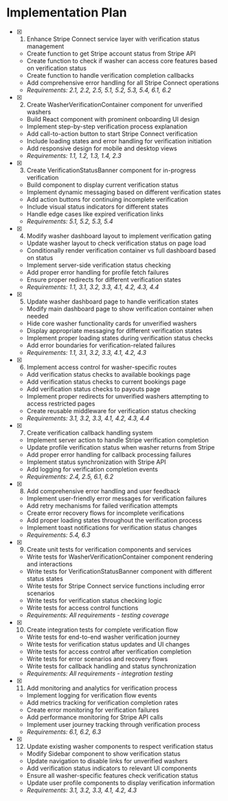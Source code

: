 # Implementation Plan

- [x] 1. Enhance Stripe Connect service layer with verification status management
  - Create function to get Stripe account status from Stripe API
  - Create function to check if washer can access core features based on verification status
  - Create function to handle verification completion callbacks
  - Add comprehensive error handling for all Stripe Connect operations
  - _Requirements: 2.1, 2.2, 2.5, 5.1, 5.2, 5.3, 5.4, 6.1, 6.2_

- [x] 2. Create WasherVerificationContainer component for unverified washers
  - Build React component with prominent onboarding UI design
  - Implement step-by-step verification process explanation
  - Add call-to-action button to start Stripe Connect verification
  - Include loading states and error handling for verification initiation
  - Add responsive design for mobile and desktop views
  - _Requirements: 1.1, 1.2, 1.3, 1.4, 2.3_

- [x] 3. Create VerificationStatusBanner component for in-progress verification
  - Build component to display current verification status
  - Implement dynamic messaging based on different verification states
  - Add action buttons for continuing incomplete verification
  - Include visual status indicators for different states
  - Handle edge cases like expired verification links
  - _Requirements: 5.1, 5.2, 5.3, 5.4_

- [x] 4. Modify washer dashboard layout to implement verification gating
  - Update washer layout to check verification status on page load
  - Conditionally render verification container vs full dashboard based on status
  - Implement server-side verification status checking
  - Add proper error handling for profile fetch failures
  - Ensure proper redirects for different verification states
  - _Requirements: 1.1, 3.1, 3.2, 3.3, 4.1, 4.2, 4.3, 4.4_

- [x] 5. Update washer dashboard page to handle verification states
  - Modify main dashboard page to show verification container when needed
  - Hide core washer functionality cards for unverified washers
  - Display appropriate messaging for different verification states
  - Implement proper loading states during verification status checks
  - Add error boundaries for verification-related failures
  - _Requirements: 1.1, 3.1, 3.2, 3.3, 4.1, 4.2, 4.3_

- [x] 6. Implement access control for washer-specific routes
  - Add verification status checks to available bookings page
  - Add verification status checks to current bookings page
  - Add verification status checks to payouts page
  - Implement proper redirects for unverified washers attempting to access restricted pages
  - Create reusable middleware for verification status checking
  - _Requirements: 3.1, 3.2, 3.3, 4.1, 4.2, 4.3, 4.4_

- [x] 7. Create verification callback handling system
  - Implement server action to handle Stripe verification completion
  - Update profile verification status when washer returns from Stripe
  - Add proper error handling for callback processing failures
  - Implement status synchronization with Stripe API
  - Add logging for verification completion events
  - _Requirements: 2.4, 2.5, 6.1, 6.2_

- [x] 8. Add comprehensive error handling and user feedback
  - Implement user-friendly error messages for verification failures
  - Add retry mechanisms for failed verification attempts
  - Create error recovery flows for incomplete verifications
  - Add proper loading states throughout the verification process
  - Implement toast notifications for verification status changes
  - _Requirements: 5.4, 6.3_

- [x] 9. Create unit tests for verification components and services
  - Write tests for WasherVerificationContainer component rendering and interactions
  - Write tests for VerificationStatusBanner component with different status states
  - Write tests for Stripe Connect service functions including error scenarios
  - Write tests for verification status checking logic
  - Write tests for access control functions
  - _Requirements: All requirements - testing coverage_

- [x] 10. Create integration tests for complete verification flow
  - Write tests for end-to-end washer verification journey
  - Write tests for verification status updates and UI changes
  - Write tests for access control after verification completion
  - Write tests for error scenarios and recovery flows
  - Write tests for callback handling and status synchronization
  - _Requirements: All requirements - integration testing_

- [x] 11. Add monitoring and analytics for verification process
  - Implement logging for verification flow events
  - Add metrics tracking for verification completion rates
  - Create error monitoring for verification failures
  - Add performance monitoring for Stripe API calls
  - Implement user journey tracking through verification process
  - _Requirements: 6.1, 6.2, 6.3_

- [x] 12. Update existing washer components to respect verification status
  - Modify Sidebar component to show verification status
  - Update navigation to disable links for unverified washers
  - Add verification status indicators to relevant UI components
  - Ensure all washer-specific features check verification status
  - Update user profile components to display verification information
  - _Requirements: 3.1, 3.2, 3.3, 4.1, 4.2, 4.3_
